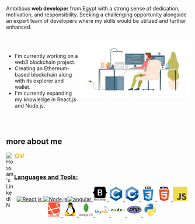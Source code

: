 Ambitious **web developer** from Egypt with a strong sense of dedication, motivation, and responsibility. Seeking a challenging opportunity alongside an expert team of developers where my skills would be utilized and further
enhanced.




<br /> 
<img src="https://github.com/hossamadel23895/hossamadel23895/blob/main/Developer.png" align="right" width="60%" />
<br />


- I'm currently working on a web3 blockchain project. 
- Creating an Ethereum-based blockchain along with its explorer and wallet.
- I'm currently expanding my knowledge in React.js and Node.js.
<br />


<br>
<h2>more about me</h2>
<a href="https://www.linkedin.com/in/hossamadel23895/" target="_blank" rel="noopener">
  <img align="left" alt="Hossam's LinkedIN" width="22px" src="https://cdn-icons-png.flaticon.com/512/174/174857.png" />

<a href="https://drive.google.com/file/d/11FgDOU02U7QxCg3cK7U2FoN1ZhGfNOQv/view?usp=sharing" target="_blank" rel="noopener">
  <img align="left" alt="Hossam's LinkedIN" width="30px" src="https://github.com/hossamadel23895/hossamadel23895/blob/main/CV_icon.png" />


<br />
<br />



<h3 align="left">Languages and Tools:</h3>
<p align="center"> <a href="[https://nodejs.org](https://reactjs.org)" target="_blank" rel="noreferrer"> <img src="https://cdn.jsdelivr.net/gh/devicons/devicon/icons/react/react-original.svg" alt="React.js" width="40" height="40"/> </a> <a href="https://nodejs.org" target="_blank" rel="noreferrer"><img src="https://cdn.jsdelivr.net/gh/devicons/devicon/icons/nodejs/nodejs-original.svg" alt="Node.js" width="40" height="40"/></a><a href="https://angular.io" target="_blank" rel="noreferrer"><img src="https://angular.io/assets/images/logos/angular/angular.svg" alt="angular" width="40" height="40"/> </a> <a href="https://getbootstrap.com" target="_blank" rel="noreferrer"> <img src="https://raw.githubusercontent.com/devicons/devicon/master/icons/bootstrap/bootstrap-plain-wordmark.svg" alt="bootstrap" width="40" height="40"/> </a> <a href="https://www.cprogramming.com/" target="_blank" rel="noreferrer"> <img src="https://raw.githubusercontent.com/devicons/devicon/master/icons/c/c-original.svg" alt="c" width="40" height="40"/> </a> <a href="https://www.w3schools.com/cpp/" target="_blank" rel="noreferrer"> <img src="https://raw.githubusercontent.com/devicons/devicon/master/icons/cplusplus/cplusplus-original.svg" alt="cplusplus" width="40" height="40"/> </a> <a href="https://www.w3schools.com/css/" target="_blank" rel="noreferrer"> <img src="https://raw.githubusercontent.com/devicons/devicon/master/icons/css3/css3-original-wordmark.svg" alt="css3" width="40" height="40"/> </a> <a href="https://www.w3.org/html/" target="_blank" rel="noreferrer"> <img src="https://raw.githubusercontent.com/devicons/devicon/master/icons/html5/html5-original-wordmark.svg" alt="html5" width="40" height="40"/> </a> <a href="https://developer.mozilla.org/en-US/docs/Web/JavaScript" target="_blank" rel="noreferrer"> <img src="https://raw.githubusercontent.com/devicons/devicon/master/icons/javascript/javascript-original.svg" alt="javascript" width="40" height="40"/> </a> <a href="https://laravel.com/" target="_blank" rel="noreferrer"> <img src="https://raw.githubusercontent.com/devicons/devicon/master/icons/laravel/laravel-plain-wordmark.svg" alt="laravel" width="40" height="40"/> </a> <a href="https://www.linux.org/" target="_blank" rel="noreferrer"> <img src="https://raw.githubusercontent.com/devicons/devicon/master/icons/linux/linux-original.svg" alt="linux" width="40" height="40"/> </a> <a href="https://www.mongodb.com/" target="_blank" rel="noreferrer"> <img src="https://raw.githubusercontent.com/devicons/devicon/master/icons/mongodb/mongodb-original-wordmark.svg" alt="mongodb" width="40" height="40"/> </a> <a href="https://www.mysql.com/" target="_blank" rel="noreferrer"> <img src="https://raw.githubusercontent.com/devicons/devicon/master/icons/mysql/mysql-original-wordmark.svg" alt="mysql" width="40" height="40"/> </a> <a href="https://nodejs.org" target="_blank" rel="noreferrer"> <img src="https://raw.githubusercontent.com/devicons/devicon/master/icons/nodejs/nodejs-original-wordmark.svg" alt="nodejs" width="40" height="40"/> </a> <a href="https://www.php.net" target="_blank" rel="noreferrer"> <img src="https://raw.githubusercontent.com/devicons/devicon/master/icons/php/php-original.svg" alt="php" width="40" height="40"/> </a> <a href="https://www.python.org" target="_blank" rel="noreferrer"> <img src="https://raw.githubusercontent.com/devicons/devicon/master/icons/python/python-original.svg" alt="python" width="40" height="40"/> </a> <a href="https://reactjs.org/" target="_blank" rel="noreferrer"> 
  
  
<br />

 

